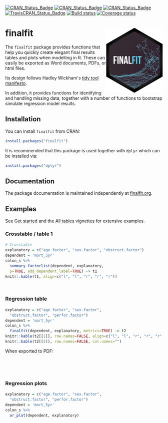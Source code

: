 [![CRAN_Status_Badge](https://www.r-pkg.org/badges/version/finalfit)](https://cran.r-project.org/package=finalfit)
[![CRAN_Status_Badge](https://cranlogs.r-pkg.org/badges/finalfit)](https://cran.r-project.org/package=finalfit)
[![CRAN_Status_Badge](https://cranlogs.r-pkg.org/badges/grand-total/finalfit)](https://cranlogs.r-pkg.org/badges/grand-total/finalfit)
[![TravisCRAN_Status_Badge](https://api.travis-ci.com/ewenharrison/finalfit.svg?branch=master)](https://app.travis-ci.com/github/ewenharrison/finalfit)
[![Build status](https://ci.appveyor.com/api/projects/status/3wpgw2rs6vn1lsrn?svg=true)](https://ci.appveyor.com/project/ewenharrison/finalfit)
[![Coverage status](https://codecov.io/gh/ewenharrison/finalfit/branch/master/graph/badge.svg)](https://app.codecov.io/github/ewenharrison/finalfit?branch=master)

finalfit <img src="man/figures/finalfit_hex.png" align="right" />
==============================


The `finalfit` package provides functions that help you quickly create elegant final results tables and plots when modelling in R. These can easily be exported as Word documents, PDFs, or html files. 

Its design follows Hadley Wickham's [tidy tool manifesto](https://tidyverse.tidyverse.org/articles/manifesto.html).

In addition, it provides functions for identifying and handling missing data, together with a number of functions to bootstrap simulate regression model results. 

## Installation

You can install `finalfit` from CRAN:

``` r
install.packages("finalfit")
```

It is recommended that this package is used together with `dplyr` which can be installed via:

``` r
install.packages("dplyr")
```

## Documentation

The package documentation is maintained independently at [finalfit.org](https://finalfit.org/). 

## Examples

See [Get started](https://finalfit.org/articles/finalfit.html) and the [All tables](https://finalfit.org/articles/all_tables_examples.html) vignettes for extensive examples.  

### Crosstable / table 1

``` r
# Crosstable 
explanatory = c("age.factor", "sex.factor", "obstruct.factor")
dependent = 'mort_5yr'
colon_s %>%
  summary_factorlist(dependent, explanatory, 
  p=TRUE, add_dependent_label=TRUE) -> t1
knitr::kable(t1, align=c("l", "l", "r", "r", "r"))
```

<a href="https://www.datasurg.net/wp-content/uploads/2018/05/table2.jpg"><img src="https://www.datasurg.net/wp-content/uploads/2018/05/table2.jpg" alt="" width="600" class="aligncenter" /></a>

### Regression table

``` r
explanatory = c("age.factor", "sex.factor", 
  "obstruct.factor", "perfor.factor")
dependent = 'mort_5yr'
colon_s %>%
  finalfit(dependent, explanatory, metrics=TRUE) -> t2
knitr::kable(t2[[1]], row.names=FALSE, align=c("l", "l", "r", "r", "r", "r"))
knitr::kable(t2[[2]], row.names=FALSE, col.names="")
```

When exported to PDF:

<a href="https://www.datasurg.net/wp-content/uploads/2018/05/table7a.jpg"><img src="https://www.datasurg.net/wp-content/uploads/2018/05/table7a.jpg" alt="" width="700" /></a>

<a href="https://www.datasurg.net/wp-content/uploads/2018/05/table7b.jpg"><img src="https://www.datasurg.net/wp-content/uploads/2018/05/table7b.jpg" alt="" width="700"/></a>

### Regression plots

``` r
explanatory = c("age.factor", "sex.factor", 
  "obstruct.factor", "perfor.factor")
dependent = 'mort_5yr'
colon_s %>%
  or_plot(dependent, explanatory)
```

<a href="https://www.datasurg.net/wp-content/uploads/2018/05/plot1.jpg"><img src="https://www.datasurg.net/wp-content/uploads/2018/05/plot1.jpg" alt="" width="600" class="aligncenter" /></a>
